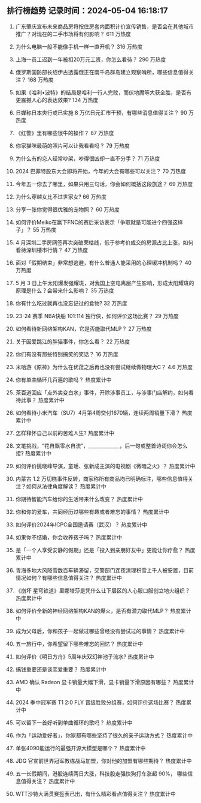 
## 排行榜趋势 记录时间：2024-05-04 16:18:17
  
  1. 广东肇庆宣布未来商品房将按住房套内面积计价宣传销售，是否会在其他城市推广？对现在的二手市场将有何影响？ 611 万热度
    
  2. 为什么电脑一般不能像手机一样一直开机？ 316 万热度
    
  3. 上海一员工迟到一年被扣20万元工资，你怎么看待？ 290 万热度
    
  4. 俄罗斯国防部长绍伊古透露俄正在南千岛群岛建立观察哨所，哪些信息值得关注？ 168 万热度
    
  5. 如果《哈利•波特》的结局是哈利一行人完败，而伏地魔等大获全胜，是否有更震撼人心的表达效果? 134 万热度
    
  6. 日媒称日本央行或已实施 8 万亿日元汇市干预，有哪些消息值得关注？ 90 万热度
    
  7. 《红警》里有哪些很牛的操作？ 87 万热度
    
  8. 你家猫咪最萌的照片可以让我看看吗？ 79 万热度
    
  9. 为什么有的恋人经常吵架，吵得很凶却一直不分手？ 71 万热度
    
  10. 2024 巴菲特股东大会即将开始，今年的大会有哪些可以关注？ 70 万热度
    
  11. 今年五一你去了哪里，如果只用三句话，你会如何概括这段旅途？ 69 万热度
    
  12. 为什么穿越女比不过世家女? 66 万热度
    
  13. 分享一张你觉得很优雅的宠物照？ 60 万热度
    
  14. 如何评价Meiko在赢下FNC的赛后采访表示「争取就是可能进个四强这样子」？ 55 万热度
    
  15. 4 月深圳二手房网签再次突破荣枯线，低于参考价成交的房源占比上涨，如何看待深圳楼市行情？ 47 万热度
    
  16. 面对「假期结束」非常想逃避，有什么普通人能采用的心理缓冲机制吗？ 40 万热度
    
  17. 5 月 3 日上午太阳爆发强耀斑，对我国上空电离层产生影响，形成太阳耀斑的原理是什么？会带来什么影响？ 35 万热度
    
  18. 你有什么吃过就再也没忘记过的食物? 32 万热度
    
  19. 23-24 赛季 NBA快船 101:114 独行侠，如何评价这场比赛？ 29 万热度
    
  20. 如何看待新网络架构KAN，它是否能取代MLP？ 27 万热度
    
  21. 关于因爱跳江的胖猫事件，你怎么看？ 22 万热度
    
  22. 你们有没有那些特别搞笑的笑话？ 16 万热度
    
  23. 米哈游《原神》为什么在优菈之后再也没有尝试继续做物理大C？ 4.6 万热度
    
  24. 你有单曲循环几百遍的歌吗？ 热度累计中
    
  25. 茶百道回应「点外卖变白水」事件，开除涉事员工，与涉事门店解约，如何看待此事？ 热度累计中
    
  26. 如何看待小米汽车（SU7）4月第4周交付1670辆，连续两周销量下滑？ 热度累计中
    
  27. 怎样释怀自己以前的苦难人生? 热度累计中
    
  28. 文笔挑战，“花自飘零水自流”，_____________，后一句或整首诗词你会怎么接? 热度累计中
    
  29. 如何评价姚晓峰导演，童瑶、张新成主演的电视剧《微暗之火》？ 热度累计中
    
  30. 内蒙古 1.2 万切糕事件反转，商家称所有商品均已明确标注，哪些信息值得关注？如何从法律角度解读？ 热度累计中
    
  31. 你期待智能汽车给你的生活带来什么改变？ 热度累计中
    
  32. 你和你的爱车，共同经历过哪些有趣或者难忘的事情？ 热度累计中
    
  33. 如何评价2024年ICPC全国邀请赛（武汉）？ 热度累计中
    
  34. 如果你不结婚，你会收养孩子吗？ 热度累计中
    
  35. 是「一个人享受安静的假期」还是「投入到亲朋好友中」更能让你疗愈？ 热度累计中
    
  36. 青海多地大风降雪数百车辆滞留，交警部门连夜清理积雪上千人被安置，目前情况如何？有哪些信息值得关注？ 热度累计中
    
  37. 《崩坏 星穹铁道》里娜塔莎是凭什么让下层区的人心服口服创立地火组织？ 热度累计中
    
  38. 如何评价全新的神经网络架构KAN的爆火，是否有潜力取代MLP？ 热度累计中
    
  39. 成为父母后，你和孩子一起做过哪些曾经没有尝试过的事情？ 热度累计中
    
  40. 五一旅行中，你希望留下哪些难忘的回忆？ 热度累计中
    
  41. 如何评价《明日方舟》5周年庆双幻神池子流水? 热度累计中
    
  42. 搞钱重要还是谈恋爱重要？ 热度累计中
    
  43. AMD 确认 Radeon 显卡销量大幅下滑，显卡销量下滑原因有哪些？ 热度累计中
    
  44. 2024 季中冠军赛 T1 2:0 FLY 晋级胜败分组赛，如何评价这场比赛？ 热度累计中
    
  45. 可以留下一首好听到单曲循环的歌吗？ 热度累计中
    
  46. 作为「运动爱好者」，你家都有哪些坚持了很久的亲子运动方式？ 热度累计中
    
  47. 单张4090能运行的最强开源大模型是哪个？ 热度累计中
    
  48. JDG 官宣前世界冠军教练战马加盟，你对他的加盟有哪些期待？ 热度累计中
    
  49. 五一长假期间，港股连续两日大涨，科技股走强快狗打车涨超 90%， 哪些信息值得关注？ 热度累计中
    
  50. WTT沙特大满贯赛签表已出，有什么精彩看点值得关注？ 热度累计中
    